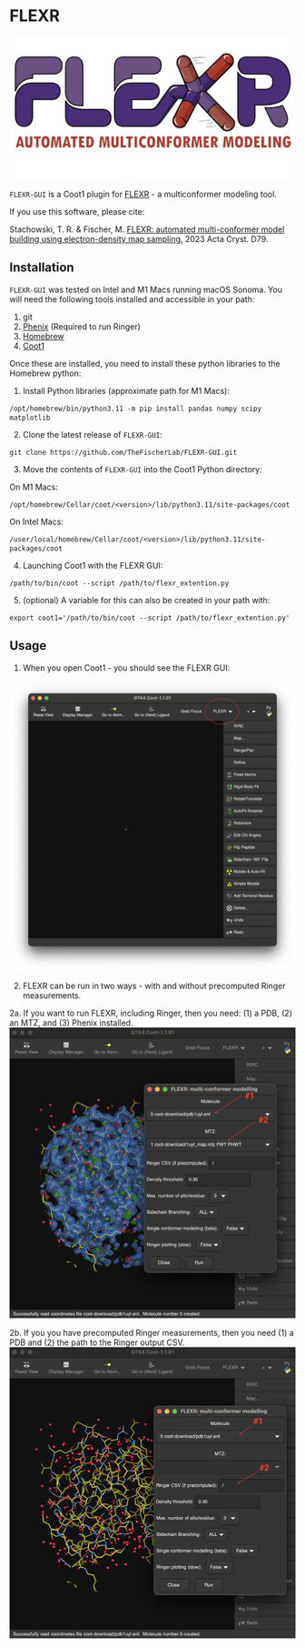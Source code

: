 # FLEXR
![logo](img/logo.png)

`FLEXR-GUI` is a Coot1 plugin for [FLEXR](https://github.com/thefischerlab/flexr) - a multiconformer modeling tool.

If you use this software, please cite:

Stachowski, T. R. & Fischer, M.
[FLEXR: automated multi-conformer model building using electron-density map sampling.](https://doi.org/10.1107/S2059798323002498)
2023 Acta Cryst. D79.

## Installation

`FLEXR-GUI` was tested on Intel and M1 Macs running macOS Sonoma.
You will need the following tools installed and accessible in your path:

1. git
2. [Phenix](https://phenix-online.org) (Required to run Ringer)
3. [Homebrew](https://brew.sh)
4. [Coot1](https://github.com/pemsley/coot)

Once these are installed, you need to install these python libraries to the Homebrew python:
1. Install Python libraries (approximate path for M1 Macs):

```
/opt/homebrew/bin/python3.11 -m pip install pandas numpy scipy matplotlib
```

2. Clone the latest release of `FLEXR-GUI`:

```
git clone https://github.com/TheFischerLab/FLEXR-GUI.git
```

3. Move the contents of `FLEXR-GUI` into the Coot1 Python directory:

On M1 Macs:
```
/opt/homebrew/Cellar/coot/<version>/lib/python3.11/site-packages/coot
```

On Intel Macs:
```
/user/local/homebrew/Cellar/coot/<version>/lib/python3.11/site-packages/coot
```

4. Launching Coot1 with the FLEXR GUI:

```
/path/to/bin/coot --script /path/to/flexr_extention.py
```

5. (optional) A variable for this can also be created in your path with:
```
export coot1='/path/to/bin/coot --script /path/to/flexr_extention.py'
```

## Usage

1. When you open Coot1 - you should see the FLEXR GUI:

![FLEXR-GUI1](img/flexr-gui1.png)

2. FLEXR can be run in two ways - with and without precomputed Ringer measurements.

2a. If you want to run FLEXR, including Ringer, then you need: (1) a PDB, (2) an MTZ, and (3) Phenix installed.
![FLEXR-GUI1](img/flexr-gui2.png)

2b. If you you have precomputed Ringer measurements, then you need (1) a PDB and (2) the path to the Ringer output CSV.
![FLEXR-GUI1](img/flexr-gui3.png)

